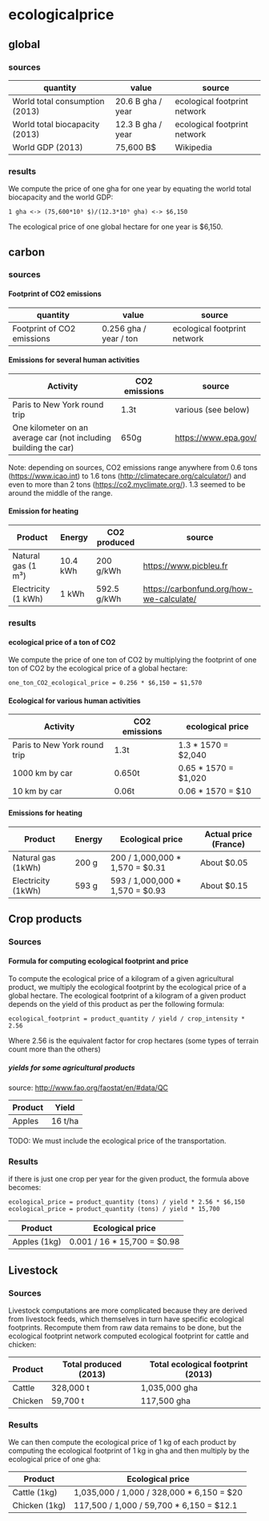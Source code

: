# ecologicalprice
## global
### sources
quantity | value | source
---|---|---
World total consumption (2013) | 20.6 B gha / year | ecological footprint network
World total biocapacity (2013) | 12.3 B gha / year | ecological footprint network
World GDP (2013) | 75,600 B$ | Wikipedia
### results
We compute the price of one gha for one year by equating the world total biocapacity and the world GDP:
```
1 gha <-> (75,600*10⁹ $)/(12.3*10⁹ gha) <-> $6,150
```
The ecological price of one global hectare for one year is $6,150.

## carbon
### sources
#### Footprint of CO2 emissions
quantity|value|source
---|---|---
Footprint of CO2 emissions|0.256 gha / year / ton|ecological footprint network
#### Emissions for several human activities

Activity|CO2 emissions|source
---|---|---
Paris to New York round trip|1.3t|various (see below)
One kilometer on an average car (not including building the car)|650g|https://www.epa.gov/

Note: depending on sources, CO2 emissions range anywhere from 0.6 tons (https://www.icao.int) to 1.6 tons (http://climatecare.org/calculator/) and even to more than 2 tons (https://co2.myclimate.org/). 1.3 seemed to be around the middle of the range.

#### Emission for heating
Product|Energy|CO2 produced|source
---|---|---|---
Natural gas (1 m³)|10.4 kWh|200 g/kWh|https://www.picbleu.fr
Electricity (1 kWh)|1 kWh|592.5 g/kWh|https://carbonfund.org/how-we-calculate/
### results
#### ecological price of a ton of CO2
We compute the price of one ton of CO2 by multiplying the footprint of one ton of CO2 by the ecological price of a global hectare:
```
one_ton_CO2_ecological_price = 0.256 * $6,150 = $1,570
```
#### Ecological for various human activities

Activity|CO2 emissions|ecological price
---|---|---
Paris to New York round trip|1.3t|1.3 * 1570 = $2,040
1000 km by car|0.650t|0.65 * 1570 = $1,020
10 km by car|0.06t|0.06 * 1570 = $10
#### Emissions for heating
|Product|Energy|Ecological price|Actual price (France)
---|---|---|---
Natural gas (1kWh)|200 g|200 / 1,000,000 * 1,570 = $0.31|About $0.05
Electricity (1kWh)|593 g|593 / 1,000,000 * 1,570 = $0.93|About $0.15

## Crop products
### Sources
#### Formula for computing ecological footprint and price
To compute the ecological price of a kilogram of a given agricultural product, we multiply the ecological footprint by the ecological price of a global hectare. The ecological footprint of a kilogram of a given product depends on the yield of this product as per the following formula:
```
ecological_footprint = product_quantity / yield / crop_intensity * 2.56
```
Where 2.56 is the equivalent factor for crop hectares (some types of terrain count more than the others)
##### yields for some agricultural products
source: http://www.fao.org/faostat/en/#data/QC

Product|Yield
---|---
Apples|16 t/ha
TODO: We must include the ecological price of the transportation.
### Results
if there is just one crop per year for the given product, the formula above becomes:
```
ecological_price = product_quantity (tons) / yield * 2.56 * $6,150
ecological_price = product_quantity (tons) / yield * 15,700
```

Product|Ecological price
---|---
Apples (1kg)|0.001 / 16 * 15,700 = $0.98

## Livestock
### Sources
Livestock computations are more complicated because they are derived from livestock feeds, which themselves in turn have specific ecological footprints.
Recompute them from raw data remains to be done, but the ecological footprint network computed ecological footprint for cattle and chicken:

Product|Total produced (2013)|Total ecological footprint (2013)
---|---|---
Cattle|328,000 t|1,035,000 gha
Chicken|59,700 t|117,500 gha
### Results
We can then compute the ecological price of 1 kg of each product by computing the ecological footprint of 1 kg in gha and then multiply by the ecological price of one gha:

Product|Ecological price
---|---
Cattle (1kg)|1,035,000 / 1,000 / 328,000 * 6,150 = $20
Chicken (1kg)|117,500 / 1,000 / 59,700 * 6,150 = $12.1
